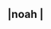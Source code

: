 |noah                                                                                                                                                                                                                                                     |
----------------------------------------------------------------------------------------------------------------------------------------------------------------------------------------------------------------------------------------------------------
